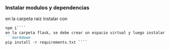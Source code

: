 
### Instalar modulos y dependencias
en la carpeta raiz instalar con 
```markdown
npm i````
en la carpeta flask, se debe crear un espacio virtual y luego instalar las dependencias con el comando: 
```markdown
pip install -r requirements.txt ````


